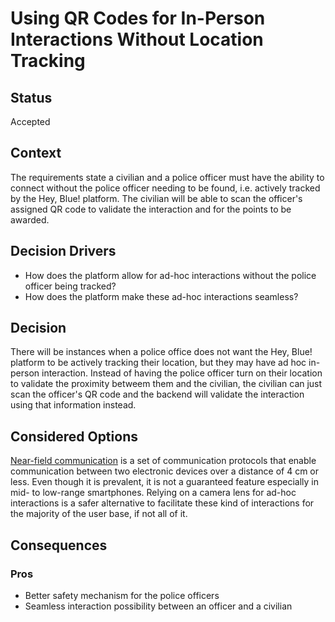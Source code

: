 # Using QR Codes for In-Person Interactions Without Location Tracking

## Status
Accepted

## Context
The requirements state a civilian and a police officer must have the ability to connect without the police officer needing to be found, i.e. actively tracked by the Hey, Blue! platform. The civilian will be able to scan the officer's assigned QR code to validate the interaction and for the points to be awarded.

## Decision Drivers
- How does the platform allow for ad-hoc interactions without the police officer being tracked?
- How does the platform make these ad-hoc interactions seamless?

## Decision
There will be instances when a police office does not want the Hey, Blue! platform to be actively tracking their location, but they may have ad hoc in-person interaction. Instead of having the police officer turn on their location to validate the proximity betweem them and the civilian, the civilian can just scan the officer's QR code and the backend will validate the interaction using that information instead.

## Considered Options
[Near-field communication](https://en.wikipedia.org/wiki/Near-field_communication) is a set of communication protocols that enable communication between two electronic devices over a distance of 4 cm or less. Even though it is prevalent, it is not a guaranteed feature especially in mid- to low-range smartphones. Relying on a camera lens for ad-hoc interactions is a safer alternative to facilitate these kind of interactions for the majority of the user base, if not all of it.

## Consequences

### Pros
- Better safety mechanism for the police officers
- Seamless interaction possibility between an officer and a civilian
